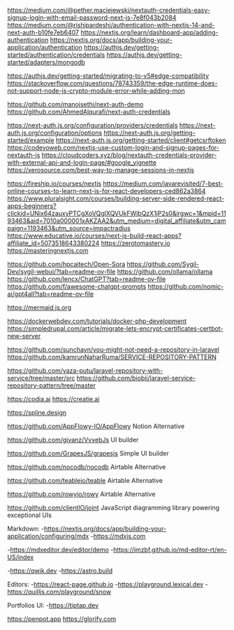 https://medium.com/@pether.maciejewski/nextauth-credentials-easy-signup-login-with-email-password-next-js-7e8f043b2084
https://medium.com/@rishipardeshi/authentication-with-nextjs-14-and-next-auth-b10fe7eb6407
https://nextjs.org/learn/dashboard-app/adding-authentication
https://nextjs.org/docs/app/building-your-application/authentication
https://authjs.dev/getting-started/authentication/credentials
https://authjs.dev/getting-started/adapters/mongodb

<!-- Edge runtime issue resolution -->
https://authjs.dev/getting-started/migrating-to-v5#edge-compatibility
https://stackoverflow.com/questions/78743359/the-edge-runtime-does-not-support-node-js-crypto-module-error-while-adding-mon

https://github.com/manojsethi/next-auth-demo
https://github.com/AhmedAlqurafi/next-auth-credentials

https://next-auth.js.org/configuration/providers/credentials
https://next-auth.js.org/configuration/options
https://next-auth.js.org/getting-started/example
https://next-auth.js.org/getting-started/client#getcsrftoken
https://codevoweb.com/nextjs-use-custom-login-and-signup-pages-for-nextauth-js
https://cloudcoders.xyz/blog/nextauth-credentials-provider-with-external-api-and-login-page/#google_vignette
https://xerosource.com/best-way-to-manage-sessions-in-nextjs



https://fireship.io/courses/nextjs
https://medium.com/javarevisited/7-best-online-courses-to-learn-next-js-for-react-developers-ced862a3864
https://www.pluralsight.com/courses/building-server-side-rendered-react-apps-beginners?clickid=UNix64zauxyPTCgXoVQgIXQVUkFWjbQzX1jP2s0&irgwc=1&mpid=1193463&aid=7010a000001xAKZAA2&utm_medium=digital_affiliate&utm_campaign=1193463&utm_source=impactradius
https://www.educative.io/courses/next-js-build-react-apps?affiliate_id=5073518643380224
https://zerotomastery.io
https://masteringnextjs.com


https://github.com/hpcaitech/Open-Sora
https://github.com/Sygil-Dev/sygil-webui/?tab=readme-ov-file
https://github.com/ollama/ollama
https://github.com/lencx/ChatGPT?tab=readme-ov-file
https://github.com/f/awesome-chatgpt-prompts
https://github.com/nomic-ai/gpt4all?tab=readme-ov-file


https://mermaid.js.org

https://dockerwebdev.com/tutorials/docker-php-development
https://simpledrupal.com/article/migrate-lets-encrypt-certificates-certbot-new-server

https://github.com/sunchayn/you-might-not-need-a-repository-in-laravel
https://github.com/kamrunNaharRuma/SERVICE-REPOSITORY-PATTERN

https://github.com/yaza-putu/laravel-repository-with-service/tree/master/src
https://github.com/biobii/laravel-service-repository-pattern/tree/master


https://codia.ai
https://creatie.ai


https://spline.design


https://github.com/AppFlowy-IO/AppFlowy
Notion Alternative

https://github.com/givanz/VvvebJs
UI builder

https://github.com/GrapesJS/grapesjs
Simple UI builder

https://github.com/nocodb/nocodb
Airtable Alternative

https://github.com/teableio/teable
Airtable Alternative

https://github.com/rowyio/rowy
Airtable Alternative

https://github.com/clientIO/joint
JavaScript diagramming library powering exceptional UIs


Markdown:
-https://nextjs.org/docs/app/building-your-application/configuring/mdx
-https://mdxjs.com

-https://mdxeditor.dev/editor/demo
-https://imzbf.github.io/md-editor-rt/en-US/index

-https://qwik.dev
-https://astro.build


Editors:
-https://react-page.github.io
-https://playground.lexical.dev
-https://quilljs.com/playground/snow

Portfolios UI:
-https://tiptap.dev


https://penpot.app
https://glorify.com
